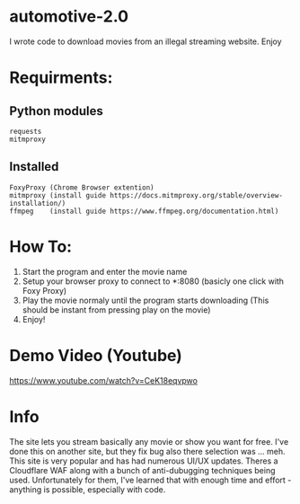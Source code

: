 # automotive-2.0
I wrote code to download movies from an illegal streaming  website. Enjoy


# Requirments:
## Python modules
```
requests
mitmproxy
```

## Installed
```
FoxyProxy (Chrome Browser extention)
mitmproxy (install guide https://docs.mitmproxy.org/stable/overview-installation/)
ffmpeg    (install guide https://www.ffmpeg.org/documentation.html)
```


# How To:

1. Start the program and enter the movie name
2. Setup your browser proxy to connect to *:8080 (basicly one click with Foxy Proxy)
3. Play the movie normaly until the program starts downloading (This should be instant from pressing play on the movie)
4. Enjoy!

 # Demo Video (Youtube)
https://www.youtube.com/watch?v=CeK18eqvpwo

# Info

The site lets you stream basically any movie or show you want for free. I've done this on another site, 
but they fix bug also there selection was ... meh. This site is very popular and has had numerous UI/UX 
updates. Theres a Cloudflare WAF along with a bunch of anti-dubugging techniques being used. Unfortunately 
for them, I've learned that with enough time and effort - anything is possible, especially with code. 
